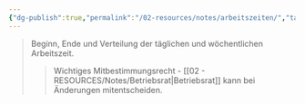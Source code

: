 ```yaml
---
{"dg-publish":true,"permalink":"/02-resources/notes/arbeitszeiten/","tags":["arbeitsorganisation","betriebsrat/mitbestimmung","wirtschaft/arbeitsrecht"],"noteIcon":"","updated":"2025-09-27T01:32:44.258+02:00"}
---
```


>Beginn, Ende und Verteilung der täglichen und wöchentlichen Arbeitszeit.
>>Wichtiges Mitbestimmungsrecht - [[02 - RESOURCES/Notes/Betriebsrat\|Betriebsrat]] kann bei Änderungen mitentscheiden.